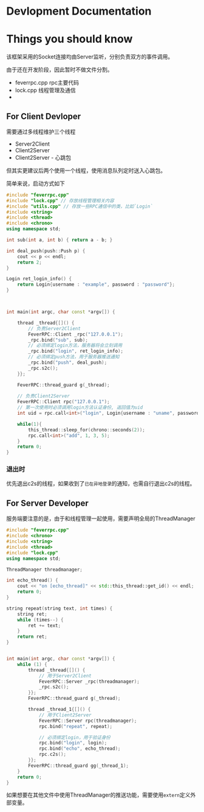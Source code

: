# Devlopment Documentation

# Things you should know

该框架采用的Socket连接均由Server监听，分别负责双方的事件调用。

由于还在开发阶段，因此暂时不做文件分割。

- feverrpc.cpp rpc主要代码
- lock.cpp 线程管理及通信
- 

## For Client Devloper

需要通过多线程维护三个线程

- Server2Client
- Client2Server
- Client2Server - 心跳包

但其实更建议后两个使用一个线程，使用消息队列定时送入心跳包。

简单来说，启动方式如下

```C++
#include "feverrpc.cpp"
#include "lock.cpp" // 存放线程管理相关内容
#include "utils.cpp" // 存放一些RPC通信中的类，比如`Login`
#include <string>
#include <thread>
#include <chrono>
using namespace std;

int sub(int a, int b) { return a - b; }

int deal_push(push::Push p) {
    cout << p << endl;
    return 2;
}

Login ret_login_info() {
    return Login{username : "example", password : "password"};
}



int main(int argc, char const *argv[]) {

    thread _thread{[]() {
        // 负责Server2Client
        FeverRPC::Client _rpc("127.0.0.1");
        _rpc.bind("sub", sub);
        // 必须绑定login方法，服务器将会立刻调用
        _rpc.bind("login", ret_login_info);
        // 必须绑定push方法，用于服务器推送通知
        _rpc.bind("push", deal_push);
        _rpc.s2c();
    }};

    FeverRPC::thread_guard g(_thread);
    
    // 负责Client2Server
    FeverRPC::Client rpc("127.0.0.1");
    // 第一次使用时必须调用login方法认证身份, 返回值为uid
    int uid = rpc.call<int>("login", Login{username : "uname", password : "pwod"});

    while(1){
        this_thread::sleep_for(chrono::seconds(2));
        rpc.call<int>("add", 1, 3, 5);
    }
    return 0;
}


```
### 退出时

优先退出c2s的线程，如果收到了`已在异地登录`的通知，也需自行退出c2s的线程。


## For Server Developer

服务端要注意的是，由于和线程管理一起使用，需要声明全局的ThreadManager

```C++
#include "feverrpc.cpp"
#include <chrono>
#include <string>
#include <thread>
#include "lock.cpp"
using namespace std;

ThreadManager threadmanager;

int echo_thread() {
    cout << "on [echo_thread]" << std::this_thread::get_id() << endl;
    return 0;
}

string repeat(string text, int times) {
    string ret;
    while (times--) {
        ret += text;
    }
    return ret;
}


int main(int argc, char const *argv[]) {
    while (1) {
        thread _thread{[]() {
            // 用于Server2Client
            FeverRPC::Server _rpc(threadmanager);
            _rpc.s2c();
        }};
        FeverRPC::thread_guard g(_thread);

        thread _thread_1{[]() {
            // 用于Client2Server
            FeverRPC::Server rpc(threadmanager);
            rpc.bind("repeat", repeat);

            // 必须绑定login，用于验证身份
            rpc.bind("login", login);
            rpc.bind("echo", echo_thread);
            rpc.c2s();
        }};
        FeverRPC::thread_guard gg(_thread_1);
    }
    return 0;
}
```

如果想要在其他文件中使用ThreadManager的推送功能，需要使用`extern`定义外部变量。
